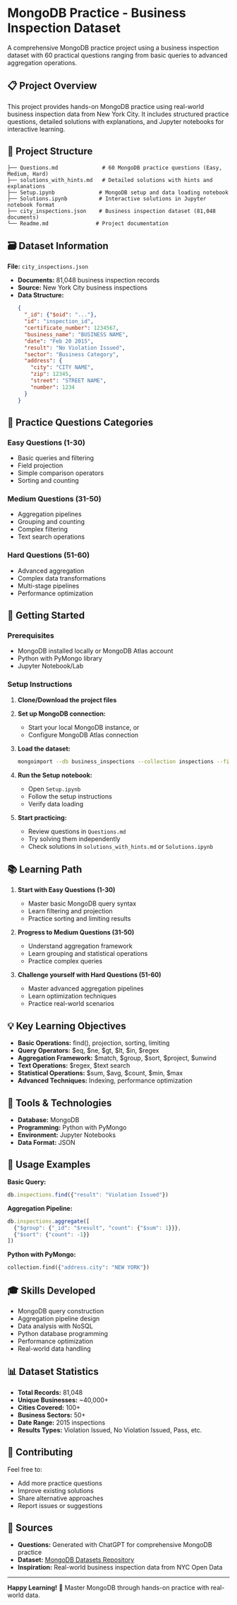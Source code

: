 # MongoDB Practice - Business Inspection Dataset

A comprehensive MongoDB practice project using a business inspection dataset with 60 practical questions ranging from basic queries to advanced aggregation operations.

## 📋 Project Overview

This project provides hands-on MongoDB practice using real-world business inspection data from New York City. It includes structured practice questions, detailed solutions with explanations, and Jupyter notebooks for interactive learning.

## 📁 Project Structure

```
├── Questions.md              # 60 MongoDB practice questions (Easy, Medium, Hard)
├── solutions_with_hints.md   # Detailed solutions with hints and explanations
├── Setup.ipynb              # MongoDB setup and data loading notebook
├── Solutions.ipynb          # Interactive solutions in Jupyter notebook format
├── city_inspections.json    # Business inspection dataset (81,048 documents)
└── Readme.md               # Project documentation
```

## 🗃️ Dataset Information

**File:** `city_inspections.json`
- **Documents:** 81,048 business inspection records
- **Source:** New York City business inspections
- **Data Structure:**
  ```json
  {
    "_id": {"$oid": "..."},
    "id": "inspection_id",
    "certificate_number": 1234567,
    "business_name": "BUSINESS NAME",
    "date": "Feb 20 2015",
    "result": "No Violation Issued",
    "sector": "Business Category",
    "address": {
      "city": "CITY NAME",
      "zip": 12345,
      "street": "STREET NAME",
      "number": 1234
    }
  }
  ```

## 🎯 Practice Questions Categories

### Easy Questions (1-30)
- Basic queries and filtering
- Field projection
- Simple comparison operators
- Sorting and counting

### Medium Questions (31-50)
- Aggregation pipelines
- Grouping and counting
- Complex filtering
- Text search operations

### Hard Questions (51-60)
- Advanced aggregation
- Complex data transformations
- Multi-stage pipelines
- Performance optimization

## 🚀 Getting Started

### Prerequisites
- MongoDB installed locally or MongoDB Atlas account
- Python with PyMongo library
- Jupyter Notebook/Lab

### Setup Instructions

1. **Clone/Download the project files**

2. **Set up MongoDB connection:**
   - Start your local MongoDB instance, or
   - Configure MongoDB Atlas connection

3. **Load the dataset:**
   ```bash
   mongoimport --db business_inspections --collection inspections --file city_inspections.json
   ```

4. **Run the Setup notebook:**
   - Open `Setup.ipynb`
   - Follow the setup instructions
   - Verify data loading

5. **Start practicing:**
   - Review questions in `Questions.md`
   - Try solving them independently
   - Check solutions in `solutions_with_hints.md` or `Solutions.ipynb`

## 📚 Learning Path

1. **Start with Easy Questions (1-30)**
   - Master basic MongoDB query syntax
   - Learn filtering and projection
   - Practice sorting and limiting results

2. **Progress to Medium Questions (31-50)**
   - Understand aggregation framework
   - Learn grouping and statistical operations
   - Practice complex queries

3. **Challenge yourself with Hard Questions (51-60)**
   - Master advanced aggregation pipelines
   - Learn optimization techniques
   - Practice real-world scenarios

## 💡 Key Learning Objectives

- **Basic Operations:** find(), projection, sorting, limiting
- **Query Operators:** $eq, $ne, $gt, $lt, $in, $regex
- **Aggregation Framework:** $match, $group, $sort, $project, $unwind
- **Text Operations:** $regex, $text search
- **Statistical Operations:** $sum, $avg, $count, $min, $max
- **Advanced Techniques:** Indexing, performance optimization

## 🔧 Tools & Technologies

- **Database:** MongoDB
- **Programming:** Python with PyMongo
- **Environment:** Jupyter Notebooks
- **Data Format:** JSON

## 📖 Usage Examples

**Basic Query:**
```javascript
db.inspections.find({"result": "Violation Issued"})
```

**Aggregation Pipeline:**
```javascript
db.inspections.aggregate([
  {"$group": {"_id": "$result", "count": {"$sum": 1}}},
  {"$sort": {"count": -1}}
])
```

**Python with PyMongo:**
```python
collection.find({"address.city": "NEW YORK"})
```

## 🎓 Skills Developed

- MongoDB query construction
- Aggregation pipeline design
- Data analysis with NoSQL
- Python database programming
- Performance optimization
- Real-world data handling

## 📊 Dataset Statistics

- **Total Records:** 81,048
- **Unique Businesses:** ~40,000+
- **Cities Covered:** 100+
- **Business Sectors:** 50+
- **Date Range:** 2015 inspections
- **Results Types:** Violation Issued, No Violation Issued, Pass, etc.

## 🤝 Contributing

Feel free to:
- Add more practice questions
- Improve existing solutions
- Share alternative approaches
- Report issues or suggestions

## 📝 Sources

- **Questions:** Generated with ChatGPT for comprehensive MongoDB practice
- **Dataset:** [MongoDB Datasets Repository](https://github.com/ozlerhakan/mongodb-json-files/tree/master/datasets)
- **Inspiration:** Real-world business inspection data from NYC Open Data

---

**Happy Learning!** 🚀 Master MongoDB through hands-on practice with real-world data.